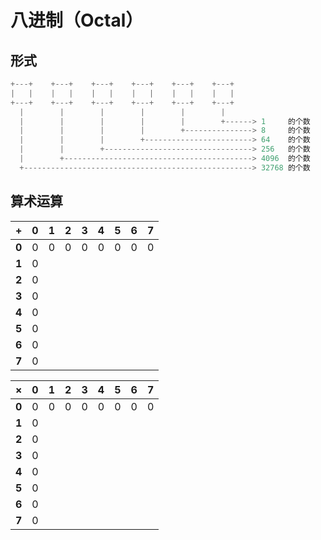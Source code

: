 # 八进制（Octal）

## 形式

```c
+---+    +---+    +---+    +---+    +---+    +---+
|   |    |   |    |   |    |   |    |   |    |   |
+---+    +---+    +---+    +---+    +---+    +---+
  |        |        |        |        |        |
  |        |        |        |        |        +------> 1     的个数
  |        |        |        |        +---------------> 8     的个数
  |        |        |        +------------------------> 64    的个数
  |        |        +---------------------------------> 256   的个数
  |        +------------------------------------------> 4096  的个数
  +---------------------------------------------------> 32768 的个数
```

## 算术运算

| +     | 0   | 1   | 2   | 3   | 4   | 5   | 6   | 7   |
| ----- | --- | --- | --- | --- | --- | --- | --- | --- |
| **0** | 0   | 0   | 0   | 0   | 0   | 0   | 0   | 0   |
| **1** | 0   |     |     |     |     |     |     |     |
| **2** | 0   |     |     |     |     |     |     |     |
| **3** | 0   |     |     |     |     |     |     |     |
| **4** | 0   |     |     |     |     |     |     |     |
| **5** | 0   |     |     |     |     |     |     |     |
| **6** | 0   |     |     |     |     |     |     |     |
| **7** | 0   |     |     |     |     |     |     |     |

| ×     | 0   | 1   | 2   | 3   | 4   | 5   | 6   | 7   |
| ----- | --- | --- | --- | --- | --- | --- | --- | --- |
| **0** | 0   | 0   | 0   | 0   | 0   | 0   | 0   | 0   |
| **1** | 0   |     |     |     |     |     |     |     |
| **2** | 0   |     |     |     |     |     |     |     |
| **3** | 0   |     |     |     |     |     |     |     |
| **4** | 0   |     |     |     |     |     |     |     |
| **5** | 0   |     |     |     |     |     |     |     |
| **6** | 0   |     |     |     |     |     |     |     |
| **7** | 0   |     |     |     |     |     |     |     |
